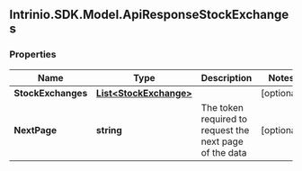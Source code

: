 ## Intrinio.SDK.Model.ApiResponseStockExchanges
### Properties

Name | Type | Description | Notes
------------ | ------------- | ------------- | -------------
**StockExchanges** | [**List&lt;StockExchange&gt;**](StockExchange.md) |  | [optional] 
**NextPage** | **string** | The token required to request the next page of the data | [optional] 

